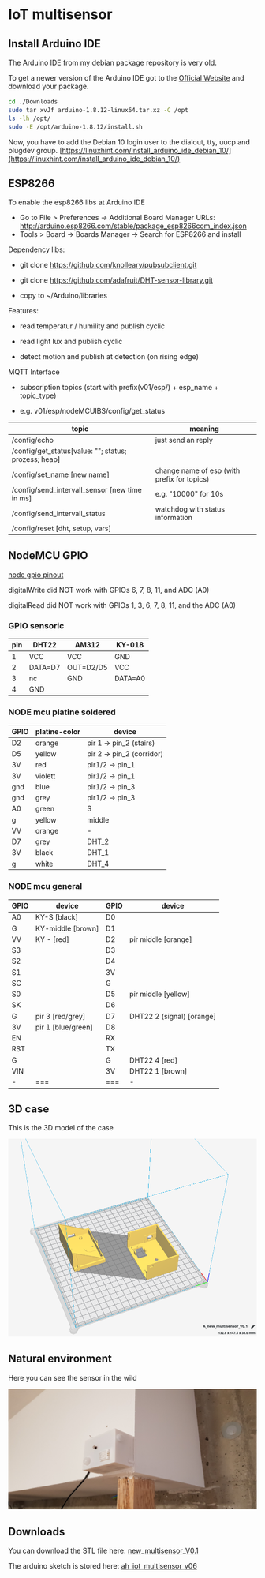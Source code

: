 # IoT multisensor

## Install Arduino IDE

The Arduino IDE from my debian package repository is very old.

To get a newer version of the Arduino IDE got to the [Official Website](https://www.arduino.cc/en/Main/software) and download your package.

```bash
cd ./Downloads
sudo tar xvJf arduino-1.8.12-linux64.tar.xz -C /opt
ls -lh /opt/
sudo -E /opt/arduino-1.8.12/install.sh
```

Now, you have to add the Debian 10 login user to the dialout, tty, uucp and plugdev group.
[https://linuxhint.com/install_arduino_ide_debian_10/](https://linuxhint.com/install_arduino_ide_debian_10/)

## ESP8266

To enable the esp8266 libs at Arduino IDE

* Go to File > Preferences -> Additional Board Manager URLs: http://arduino.esp8266.com/stable/package_esp8266com_index.json
* Tools > Board -> Boards Manager -> Search for ESP8266 and install

Dependency libs:

* git clone https://github.com/knolleary/pubsubclient.git

* git clone https://github.com/adafruit/DHT-sensor-library.git

* copy to ~/Arduino/libraries

Features:

* read temperatur / humility and publish cyclic

* read light lux and publish cyclic

* detect motion and publish at detection (on rising edge)

MQTT Interface

* subscription topics (start with prefix(v01/esp/) + esp_name + topic_type)

* e.g. v01/esp/nodeMCUIBS/config/get_status

topic|meaning
-|-
/config/echo|just send an reply
/config/get_status[value: ""; status; prozess; heap]|
/config/set_name [new name]|change name of esp (with prefix for topics)
/config/send_intervall_sensor [new time in ms]|e.g. "10000" for 10s
/config/send_intervall_status|watchdog with status information
/config/reset [dht, setup, vars]|

## NodeMCU GPIO

[node gpio pinout](https://www.instructables.com/id/NodeMCU-ESP8266-Details-and-Pinout/)

digitalWrite did NOT work with GPIOs 6, 7, 8, 11, and ADC (A0)

digitalRead did NOT work with GPIOs 1, 3, 6, 7, 8, 11, and the ADC (A0)

### GPIO sensoric

pin|DHT22|AM312|KY-018
-|-|-|-
1|VCC|VCC|GND
2|DATA=D7|OUT=D2/D5|VCC
3|nc|GND|DATA=A0
4|GND||

### NODE mcu platine soldered

GPIO|platine-color|device
-|-|-
D2|orange|pir 1 -> pin_2 (stairs)
D5|yellow|pir 2 -> pin_2 (corridor)
3V|red|pir1/2 -> pin_1
3V|violett|pir1/2 -> pin_1
gnd|blue|pir1/2 -> pin_3
gnd|grey|pir1/2 -> pin_3
A0|green|S
g|yellow|middle
VV|orange|-
D7|grey|DHT_2
3V|black|DHT_1
g|white|DHT_4

### NODE mcu general

GPIO|device|GPIO|device
-|-|-|-
A0|KY-S [black]|D0|
G|KY-middle [brown]|D1|
VV|KY - [red] |D2|pir middle [orange]
S3||D3|
S2||D4|
S1||3V|
SC||G|
S0||D5|pir middle [yellow]
SK||D6|
G|pir 3 [red/grey]|D7|DHT22 2 (signal) [orange]
3V|pir 1 [blue/green]|D8|
EN||RX|
RST||TX|
G||G|DHT22 4 [red]
VIN||3V|DHT22 1 [brown]
-|===|===|-

## 3D case

This is the 3D model of the case

![multisensor_case_3d_model](multisensor_case_3d_model.png)

## Natural environment

Here you can see the sensor in the wild

![multisensor_in](multisensor_from_stairs.jpg)

## Downloads

You can download the STL file here: [new_multisensor_V0.1](new_multisensor_V0.1.stl)

The arduino sketch is stored here: [ah_iot_multisensor_v06](ah_iot_multisensor_v06.ino)
